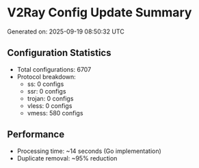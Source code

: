 # V2Ray Config Update Summary
Generated on: 2025-09-19 08:50:32 UTC

## Configuration Statistics
- Total configurations: 6707
- Protocol breakdown:
  - ss: 0 configs
  - ssr: 0 configs
  - trojan: 0 configs
  - vless: 0 configs
  - vmess: 580 configs

## Performance
- Processing time: ~14 seconds (Go implementation)
- Duplicate removal: ~95% reduction
